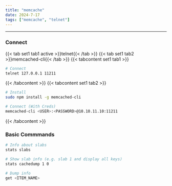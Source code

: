 ```yaml
---
title: "memcache"
date: 2024-7-17
tags: ["memcache", "telnet"]
---
```


---
### Connect

{{< tab set1 tab1 active >}}telnet{{< /tab >}}
{{< tab set1 tab2 >}}memcached-cli{{< /tab >}}
{{< tabcontent set1 tab1 >}}

<div>

```bash
# Connect
telnet 127.0.0.1 11211
```

</div>

{{< /tabcontent >}}
{{< tabcontent set1 tab2 >}}

<div>

```bash
# Install
sudo npm install -g memcached-cli
```

```bash
# Connect (With Creds)
memcached-cli <USER>:<PASSWORD>@10.10.11.10:11211
```

</div>

{{< /tabcontent >}}

### Basic Commmands

<div>

```bash
# Info about slabs
stats slabs
```

```bash
# Show slab info (e.g. slab 1 and display all keys)
stats cachedump 1 0
```

```bash
# Dump info
get <ITEM_NAME>
```

</div>

<br>
